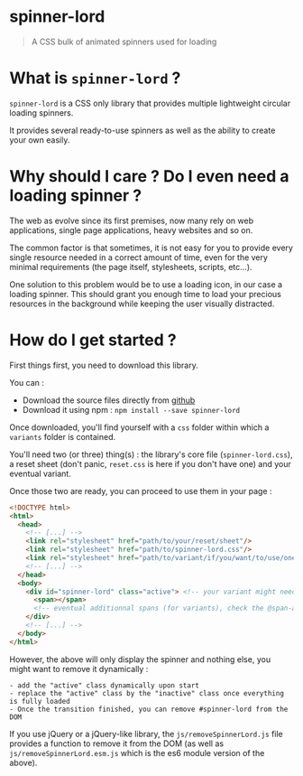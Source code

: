 # spinner-lord
>  A CSS bulk of animated spinners used for loading



# What is `spinner-lord` ?

`spinner-lord` is a CSS only library that provides multiple lightweight circular loading spinners.

It provides several ready-to-use spinners as well as the ability to create your own easily.

# Why should I care ? Do I even need a loading spinner ?

The web as evolve since its first premises, now many rely on web applications, single page applications, heavy websites and so on.

The common factor is that sometimes, it is not easy for you to provide every single resource needed in a correct amount of time, even for the very minimal requirements (the page itself, stylesheets, scripts, etc...).

One solution to this problem would be to use a loading icon, in our case a loading spinner. This should grant you enough time to load your precious resources in the background while keeping the user visually distracted.

# How do I get started ?

First things first, you need to download this library.

You can :

* Download the source files directly from [github](https://github.com/Voltra/spinner-lord)
* Download it using npm : `npm install --save spinner-lord`



Once downloaded, you'll find yourself with a `css` folder within which a `variants` folder is contained.

You'll need two (or three) thing(s) : the library's core file (`spinner-lord.css`), a reset sheet (don't panic, `reset.css` is here if you don't have one) and your eventual variant.



Once those two are ready, you can proceed to use them in your page :

```html
<!DOCTYPE html>
<html>
  <head>
    <!-- [...] -->
    <link rel="stylesheet" href="path/to/your/reset/sheet"/>
    <link rel="stylesheet" href="path/to/spinner-lord.css"/>
    <link rel="stylesheet" href="path/to/variant/if/you/want/to/use/one.css"/>
    <!-- [...] -->
  </head>
  <body>
    <div id="spinner-lord" class="active"> <!-- your variant might need a class here -->
      <span></span>
      <!-- eventual additionnal spans (for variants), check the @span-amount in your variant's stylesheet -->
    </div>
    <!-- [...] -->
  </body>
</html>
```



However, the above will only display the spinner and nothing else, you might want to remove it dynamically :

```
- add the "active" class dynamically upon start
- replace the "active" class by the "inactive" class once everything is fully loaded
- Once the transition finished, you can remove #spinner-lord from the DOM
```

If you use jQuery or a jQuery-like library, the `js/removeSpinnerLord.js` file provides a function to remove it from the DOM (as well as `js/removeSpinnerLord.esm.js` which is the es6 module version of the above).

